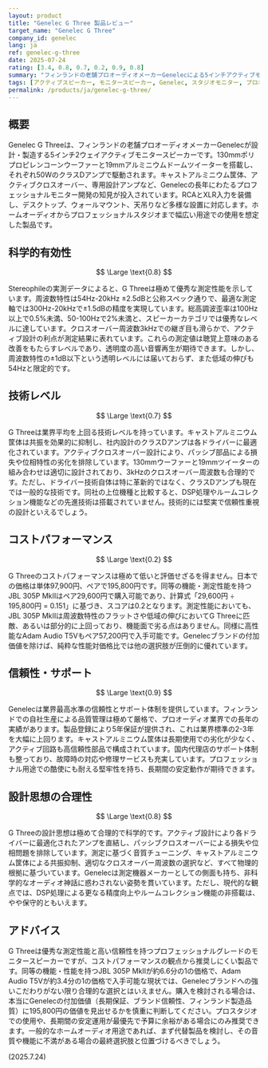 ```yaml
---
layout: product
title: "Genelec G Three 製品レビュー"
target_name: "Genelec G Three"
company_id: genelec
lang: ja
ref: genelec-g-three
date: 2025-07-24
rating: [3.4, 0.8, 0.7, 0.2, 0.9, 0.8]
summary: "フィンランドの老舗プロオーディオメーカーGenelecによる5インチアクティブモニター。優秀な測定性能と信頼性を持つが、同等以上の性能を持つ製品と比較して価格が約6.6倍と極めて高価。"
tags: [アクティブスピーカー, モニタースピーカー, Genelec, スタジオモニター, プロオーディオ]
permalink: /products/ja/genelec-g-three/
---
```


## 概要

Genelec G Threeは、フィンランドの老舗プロオーディオメーカーGenelecが設計・製造する5インチ2ウェイアクティブモニタースピーカーです。130mmポリプロピレンコーンウーファーと19mmアルミニウムドームツイーターを搭載し、それぞれ50WのクラスDアンプで駆動されます。キャストアルミニウム筐体、アクティブクロスオーバー、専用設計アンプなど、Genelecの長年にわたるプロフェッショナルモニター開発の知見が投入されています。RCAとXLR入力を装備し、デスクトップ、ウォールマウント、天吊りなど多様な設置に対応します。ホームオーディオからプロフェッショナルスタジオまで幅広い用途での使用を想定した製品です。

## 科学的有効性

$$ \Large \text{0.8} $$

Stereophileの実測データによると、G Threeは極めて優秀な測定性能を示しています。周波数特性は54Hz-20kHz ±2.5dBと公称スペック通りで、最適な測定軸では300Hz-20kHzで±1.5dBの精度を実現しています。総高調波歪率は100Hz以上で0.5%未満、50-100Hzで2%未満と、スピーカーカテゴリでは優秀なレベルに達しています。クロスオーバー周波数3kHzでの継ぎ目も滑らかで、アクティブ設計の利点が測定結果に表れています。これらの測定値は聴覚上意味のある改善をもたらすレベルであり、透明度の高い音響再生が期待できます。しかし、周波数特性の±1dB以下という透明レベルには届いておらず、また低域の伸びも54Hzと限定的です。

## 技術レベル

$$ \Large \text{0.7} $$

G Threeは業界平均を上回る技術レベルを持っています。キャストアルミニウム筐体は共振を効果的に抑制し、社内設計のクラスDアンプは各ドライバーに最適化されています。アクティブクロスオーバー設計により、パッシブ部品による損失や位相特性の劣化を排除しています。130mmウーファーと19mmツイーターの組み合わせは適切に設計されており、3kHzのクロスオーバー周波数も合理的です。ただし、ドライバー技術自体は特に革新的ではなく、クラスDアンプも現在では一般的な技術です。同社の上位機種と比較すると、DSP処理やルームコレクション機能などの先進技術は搭載されていません。技術的には堅実で信頼性重視の設計といえるでしょう。

## コストパフォーマンス

$$ \Large \text{0.2} $$

G Threeのコストパフォーマンスは極めて低いと評価せざるを得ません。日本での価格は単体97,900円、ペアで195,800円です。同等の機能・測定性能を持つJBL 305P MkIIはペア29,600円で購入可能であり、計算式「29,600円 ÷ 195,800円 = 0.151」に基づき、スコアは0.2となります。測定性能においても、JBL 305P MkIIは周波数特性のフラットさや低域の伸びにおいてG Threeに匹敵、あるいは部分的に上回っており、機能面で劣る点はありません。同様に高性能なAdam Audio T5Vもペア57,200円で入手可能です。Genelecブランドの付加価値を除けば、純粋な性能対価格比では他の選択肢が圧倒的に優れています。

## 信頼性・サポート

$$ \Large \text{0.9} $$

Genelecは業界最高水準の信頼性とサポート体制を提供しています。フィンランドでの自社生産による品質管理は極めて厳格で、プロオーディオ業界での長年の実績があります。製品登録により5年保証が提供され、これは業界標準の2-3年を大幅に上回ります。キャストアルミニウム筐体は長期使用での劣化が少なく、アクティブ回路も高信頼性部品で構成されています。国内代理店のサポート体制も整っており、故障時の対応や修理サービスも充実しています。プロフェッショナル用途での酷使にも耐える堅牢性を持ち、長期間の安定動作が期待できます。

## 設計思想の合理性

$$ \Large \text{0.8} $$

G Threeの設計思想は極めて合理的で科学的です。アクティブ設計により各ドライバーに最適化されたアンプを直結し、パッシブクロスオーバーによる損失や位相問題を排除しています。測定に基づく音質チューニング、キャストアルミニウム筐体による共振抑制、適切なクロスオーバー周波数の選択など、すべて物理的根拠に基づいています。Genelecは測定機器メーカーとしての側面も持ち、非科学的なオーディオ神話に惑わされない姿勢を貫いています。ただし、現代的な観点では、DSP処理による更なる精度向上やルームコレクション機能の非搭載は、やや保守的ともいえます。

## アドバイス

G Threeは優秀な測定性能と高い信頼性を持つプロフェッショナルグレードのモニタースピーカーですが、コストパフォーマンスの観点から推奨しにくい製品です。同等の機能・性能を持つJBL 305P MkIIが約6.6分の1の価格で、Adam Audio T5Vが約3.4分の1の価格で入手可能な現状では、Genelecブランドへの強いこだわりがない限り合理的な選択とはいえません。購入を検討される場合は、本当にGenelecの付加価値（長期保証、ブランド信頼性、フィンランド製造品質）に195,800円の価値を見出せるかを慎重に判断してください。プロスタジオでの使用や、長期間の安定運用が最優先で予算に余裕がある場合にのみ推奨できます。一般的なホームオーディオ用途であれば、まず代替製品を検討し、その音質や機能に不満がある場合の最終選択肢と位置づけるべきでしょう。

(2025.7.24)
